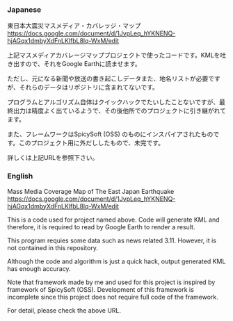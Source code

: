### Japanese
東日本大震災マスメディア・カバレッジ・マップ https://docs.google.com/document/d/1JvpLeq_hYKNENQ-hjAGqx1dmbyXdFnLKlfbL8lq-WxM/edit

上記マスメディアカバレージマッププロジェクトで使ったコードです。KMLを吐き出すので、それをGoogle Earthに読ませます。

ただし、元になる新聞や放送の書き起こしデータまた、地名リストが必要ですが、それらのデータはリポジトリに含まれてないです。

プログラムとアルゴリズム自体はクイックハックでたいしたことないですが、最終出力は精度よく出ているようで、その後他所でのプロジェクトに引き継がれてます。

また、フレームワークはSpicySoft (OSS) のものにインスパイアされたものです。このプロジェクト用に外だししたもので、未完です。

詳しくは上記URLを参照下さい。

### English
Mass Media Coverage Map of The East Japan Earthquake https://docs.google.com/document/d/1JvpLeq_hYKNENQ-hjAGqx1dmbyXdFnLKlfbL8lq-WxM/edit

This is a code used for project named above. Code will generate KML and therefore, it is required to read by Google Earth to render a result.

This program requies some data such as news related 3.11. However, it is not contained in this repository.

Although the code and algorithm is just a quick hack, output generated KML has enough accuracy.

Note that framework made by me and used for this project is inspired by framework of SpicySoft (OSS). Development of this framework is incomplete since this project does not require full code of the framework.

For detail, please check the above URL.

